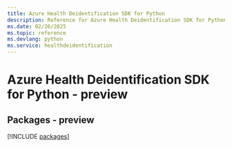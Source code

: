```yaml
---
title: Azure Health Deidentification SDK for Python
description: Reference for Azure Health Deidentification SDK for Python
ms.date: 02/26/2025
ms.topic: reference
ms.devlang: python
ms.service: healthdeidentification
---
```

# Azure Health Deidentification SDK for Python - preview
## Packages - preview
[!INCLUDE [packages](health-deidentification-index.md)]